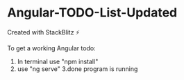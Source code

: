 # Angular-TODO-List-Updated
Created with StackBlitz ⚡️


To get a working Angular todo:

1. In terminal use "npm install"
2. use "ng serve"
3.done program is running
